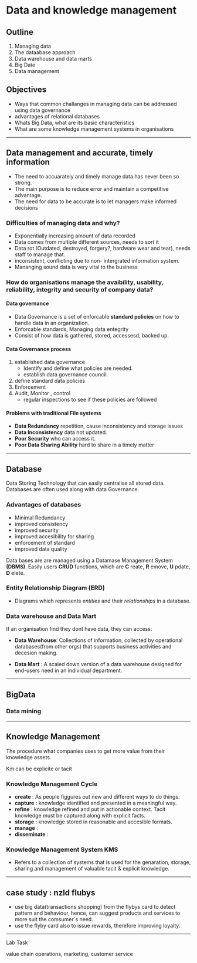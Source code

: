 # Data and knowledge management

## Outline

1. Managing data
1. The dataabase approach
1. Data warehouse and data marts
1. Big Date
1. Data management

## Objectives

- Ways that common challanges in managing data can be addressed using data governance
- advantages of relational databases
- Whats Big Data, what are its basic characteristics
- What are some knowledge management systems in organisations

----

## Data management and accurate, timely information

- The need to accuarately and timely manage data has never been so strong.
- The main purpose is to reduce error and maintain a competitive advantage.
- The need for data to be accurate is to let managers make informed decisions

### Difficulties of managing data and why?

- Exponentially increasing amount of data recorded
- Data comes from multiple different sources, needs to sort it
- Data rot (Outdated, destroyed, forgery?, hardware wear and tear), needs staff to manage that.
- inconsistent, conflicting due to non- intergrated information system.
- Mananging sound data is very vital to the business

### How do organisations manage the avaibility, usability, reliability, integrity and security of company data?

#### Data governance

- Data Governance is a set of enforcable __standard policies__ on how to handle data in an organization.
- Enforcable standards, Managing data entegrity
- Consist of how data is gathered, stored, accessesd, backed up.

#### Data Governance process

1. established data governance
   - Identify and define what policies are needed.
   - establish data governance council.
1. define standard data policies
1. Enforcement
1. Audit, Monitor , control
   - regular inspections to see if these policies are followed

#### Problems with traditional File systems

- __Data Redundancy__ repetition, cause inconsistency and storage issues
- __Data Inconsistency__ data not updated.
- __Poor Security__ who can access it.
- __Poor Data Sharing Ability__ hard to share in a timely matter

----

## Database

Data Storing Technology that can easily centralise all stored data. Databases are often used along with data Governance.

### Advantages of databases

- Minimal Redundancy
- improved consistency
- improved security
- improved accesibility for sharing
- enforcement of standard
- improved data quality

Data bases are are managed using a Datamase Management System __(DBMS)__. Easily users __CRUD__ functions, which are __C__ reate, __R__ emove, __U__ pdate, __D__ elete.  

### Entity Relationship Diagram (ERD)

- Diagrams which represents _entities_ and their _relationships_ in a database.

### Data warehouse and Data Mart

If an organisation find they dont have data, they can access:

- __Data Warehouse__: Collections of information, collected by operational databases(from other orgs) that supports business activities and decesion making.

- __Data Mart__ : A scaled down version of a data warehouse designed for end-users need in an individual department.

---

## BigData

### Data mining

----

## Knowledge Management

The procedure what companies uses to get more value from their knowledge assets.

Km can be explicite or tacit

### Knowledge Management Cycle

- __create__ : As people figgures out new and different ways to do things.
- __capture__ : knowledge identified and presented in a meaningful way.
- __refine__ : knowledge refined and put in actionable context. Tacit knowledge must be captured along with explicit facts.
- __storage__ : knowledge stored in reasonable and accesible formats.
- __manage__ : 
- __disseminate__ : 

### Knowledge Management System __KMS__

- Refers to a collection of systems that is used for the genaration, storage, sharing and management of valuable tacit & explicit knowledge. 

----
## case study : nzld flubys

- use big data(transactions shopping) from the flybys card to detect pattern and behaviour, hence, can suggest products and services to more suit the comsumer`s need.
- use the flyby card also to issue rewards, therefore improving loyalty.


---

Lab Task 

value chain
operations, marketing, customer service 
